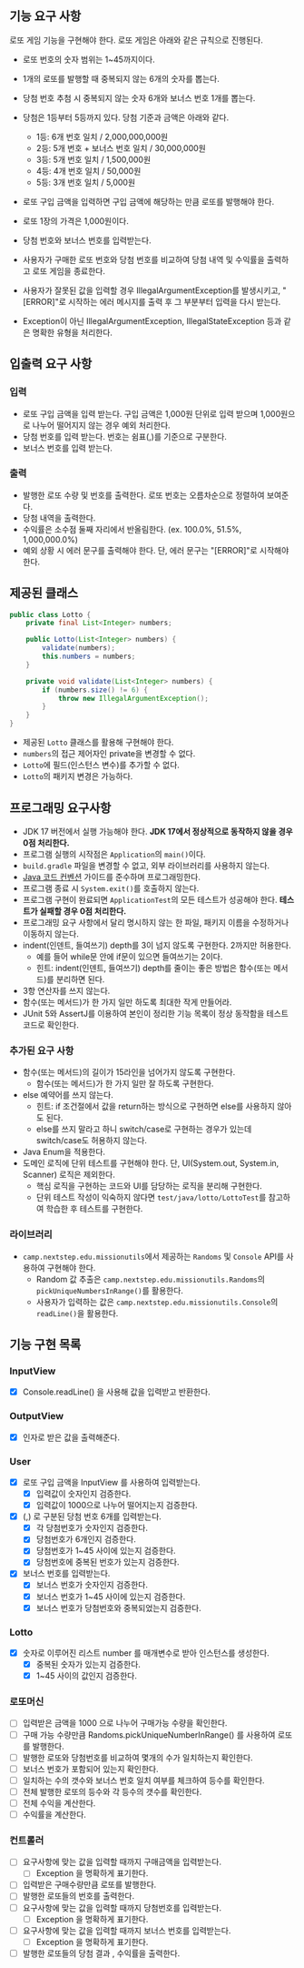 ## 기능 요구 사항

로또 게임 기능을 구현해야 한다. 로또 게임은 아래와 같은 규칙으로 진행된다.

- 로또 번호의 숫자 범위는 1~45까지이다.
- 1개의 로또를 발행할 때 중복되지 않는 6개의 숫자를 뽑는다.
- 당첨 번호 추첨 시 중복되지 않는 숫자 6개와 보너스 번호 1개를 뽑는다.
- 당첨은 1등부터 5등까지 있다. 당첨 기준과 금액은 아래와 같다.
    - 1등: 6개 번호 일치 / 2,000,000,000원
    - 2등: 5개 번호 + 보너스 번호 일치 / 30,000,000원
    - 3등: 5개 번호 일치 / 1,500,000원
    - 4등: 4개 번호 일치 / 50,000원
    - 5등: 3개 번호 일치 / 5,000원
  


- 로또 구입 금액을 입력하면 구입 금액에 해당하는 만큼 로또를 발행해야 한다.
- 로또 1장의 가격은 1,000원이다.
- 당첨 번호와 보너스 번호를 입력받는다.
- 사용자가 구매한 로또 번호와 당첨 번호를 비교하여 당첨 내역 및 수익률을 출력하고 로또 게임을 종료한다.
- 사용자가 잘못된 값을 입력할 경우 IllegalArgumentException를 발생시키고, "[ERROR]"로 시작하는 에러 메시지를 출력 후 그 부분부터 입력을 다시 받는다.
- Exception이 아닌 IllegalArgumentException, IllegalStateException 등과 같은 명확한 유형을 처리한다.


## 입출력 요구 사항

### 입력
- 로또 구입 금액을 입력 받는다. 구입 금액은 1,000원 단위로 입력 받으며 1,000원으로 나누어 떨어지지 않는 경우 예외 처리한다.
- 당첨 번호를 입력 받는다. 번호는 쉼표(,)를 기준으로 구분한다.
- 보너스 번호를 입력 받는다.


### 출력
- 발행한 로또 수량 및 번호를 출력한다. 로또 번호는 오름차순으로 정렬하여 보여준다.
- 당첨 내역을 출력한다.
- 수익률은 소수점 둘째 자리에서 반올림한다. (ex. 100.0%, 51.5%, 1,000,000.0%)
- 예외 상황 시 에러 문구를 출력해야 한다. 단, 에러 문구는 "[ERROR]"로 시작해야 한다.


## 제공된 클래스

```java
public class Lotto {
    private final List<Integer> numbers;

    public Lotto(List<Integer> numbers) {
        validate(numbers);
        this.numbers = numbers;
    }

    private void validate(List<Integer> numbers) {
        if (numbers.size() != 6) {
            throw new IllegalArgumentException();
        }
    }
}
```

- 제공된 `Lotto` 클래스를 활용해 구현해야 한다.
- `numbers`의 접근 제어자인 private을 변경할 수 없다.
- `Lotto`에 필드(인스턴스 변수)를 추가할 수 없다.
- `Lotto`의 패키지 변경은 가능하다.


## 프로그래밍 요구사항

- JDK 17 버전에서 실행 가능해야 한다. **JDK 17에서 정상적으로 동작하지 않을 경우 0점 처리한다.**
- 프로그램 실행의 시작점은 `Application`의 `main()`이다.
- `build.gradle` 파일을 변경할 수 없고, 외부 라이브러리를 사용하지 않는다.
- [Java 코드 컨벤션](https://github.com/woowacourse/woowacourse-docs/tree/master/styleguide/java) 가이드를 준수하며 프로그래밍한다.
- 프로그램 종료 시 `System.exit()`를 호출하지 않는다.
- 프로그램 구현이 완료되면 `ApplicationTest`의 모든 테스트가 성공해야 한다. **테스트가 실패할 경우 0점 처리한다.**
- 프로그래밍 요구 사항에서 달리 명시하지 않는 한 파일, 패키지 이름을 수정하거나 이동하지 않는다.
- indent(인덴트, 들여쓰기) depth를 3이 넘지 않도록 구현한다. 2까지만 허용한다.
    - 예를 들어 while문 안에 if문이 있으면 들여쓰기는 2이다.
    - 힌트: indent(인덴트, 들여쓰기) depth를 줄이는 좋은 방법은 함수(또는 메서드)를 분리하면 된다.
- 3항 연산자를 쓰지 않는다.
- 함수(또는 메서드)가 한 가지 일만 하도록 최대한 작게 만들어라.
- JUnit 5와 AssertJ를 이용하여 본인이 정리한 기능 목록이 정상 동작함을 테스트 코드로 확인한다.

### 추가된 요구 사항

- 함수(또는 메서드)의 길이가 15라인을 넘어가지 않도록 구현한다.
    - 함수(또는 메서드)가 한 가지 일만 잘 하도록 구현한다.
- else 예약어를 쓰지 않는다.
    - 힌트: if 조건절에서 값을 return하는 방식으로 구현하면 else를 사용하지 않아도 된다.
    - else를 쓰지 말라고 하니 switch/case로 구현하는 경우가 있는데 switch/case도 허용하지 않는다.
- Java Enum을 적용한다.
- 도메인 로직에 단위 테스트를 구현해야 한다. 단, UI(System.out, System.in, Scanner) 로직은 제외한다.
    - 핵심 로직을 구현하는 코드와 UI를 담당하는 로직을 분리해 구현한다.
    - 단위 테스트 작성이 익숙하지 않다면 `test/java/lotto/LottoTest`를 참고하여 학습한 후 테스트를 구현한다.

### 라이브러리

- `camp.nextstep.edu.missionutils`에서 제공하는 `Randoms` 및 `Console`
  API를 사용하여 구현해야 한다.
    - Random 값 추출은 `camp.nextstep.edu.missionutils.Randoms`의 `pickUniqueNumbersInRange()`를 활용한다.
    - 사용자가 입력하는 값은 `camp.nextstep.edu.missionutils.Console`의 `readLine()`을 활용한다.

## 기능 구현 목록

### InputView
- [x] Console.readLine() 을 사용해 값을 입력받고 반환한다.

### OutputView
- [x] 인자로 받은 값을 출력해준다.

### User
- [x] 로또 구입 금액을 InputView 를 사용하여 입력받는다.
  - [x] 입력값이 숫자인지 검증한다.
  - [x] 입력값이 1000으로 나누어 떨어지는지 검증한다.
- [x] (,) 로 구분된 당첨 번호 6개를 입력받는다.
  - [x] 각 당첨번호가 숫자인지 검증한다.
  - [x] 당첨번호가 6개인지 검증한다.
  - [x] 당첨번호가 1~45 사이에 있는지 검증한다.
  - [x] 당첨번호에 중복된 번호가 있는지 검증한다.
- [x] 보너스 번호를 입력받는다.
  - [x] 보너스 번호가 숫자인지 검증한다.
  - [x] 보너스 번호가 1~45 사이에 있는지 검증한다.
  - [x] 보너스 번호가 당첨번호와 중복되었는지 검증한다.

### Lotto
- [x] 숫자로 이루어진 리스트 number 를 매개변수로 받아 인스턴스를 생성한다.
  - [x] 중복된 숫자가 있는지 검증한다.
  - [x] 1~45 사이의 값인지 검증한다.

### 로또머신
- [ ] 입력받은 금액을 1000 으로 나누어 구매가능 수량을 확인한다.
- [ ] 구매 가능 수량만큼 Randoms.pickUniqueNumberInRange() 를 사용하여 로또를 발행한다.
- [ ] 발행한 로또와 당첨번호를 비교하여 몇개의 수가 일치하는지 확인한다.
- [ ] 보너스 번호가 포함되어 있는지 확인한다.
- [ ] 일치하는 수의 갯수와 보너스 번호 일치 여부를 체크하여 등수를 확인한다.
- [ ] 전체 발행한 로또의 등수와 각 등수의 갯수를 확인한다.
- [ ] 전체 수익을 계산한다.
- [ ] 수익률을 계산한다.

### 컨트롤러
- [ ] 요구사항에 맞는 값을 입력할 때까지 구매금액을 입력받는다.
  - [ ] Exception 을 명확하게 표기한다.
- [ ] 입력받은 구매수량만큼 로또를 발행한다.
- [ ] 발행한 로또들의 번호를 출력한다.
- [ ] 요구사항에 맞는 값을 입력할 때까지 당첨번호를 입력받는다.
  - [ ] Exception 을 명확하게 표기한다.
- [ ] 요구사항에 맞는 값을 입력할 때까지 보너스 번호를 입력받는다.
  - [ ] Exception 을 명확하게 표기한다.
- [ ] 발행한 로또들의 당첨 결과 , 수익률을 출력한다.